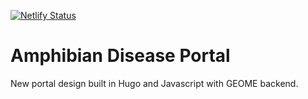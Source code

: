 [![Netlify Status](https://api.netlify.com/api/v1/badges/4d6e2dc9-e154-4aeb-bb74-192ef59f53ba/deploy-status)](https://app.netlify.com/sites/determined-lalande-d0e5a6/deploys)

# Amphibian Disease Portal

New portal design built in Hugo and Javascript with GEOME backend.

